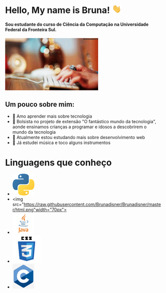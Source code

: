 # Hello, My name is Bruna! <img src="https://raw.githubusercontent.com/Brunadisner/Brunadisner/master/wave.gif" width="30px">
#### Sou estudante do curso de Ciência da Computação na Universidade Federal da Fronteira Sul.



<img src="https://raw.githubusercontent.com/Brunadisner/Brunadisner/master/2df20-mulher-digitando.gif" width="300px">

<!--
**Brunadisner/Brunadisner** is a ✨ _special_ ✨ repository because its `README.md` (this file) appears on your GitHub profile.
-->

## Um pouco sobre mim:

- 🌱 Amo aprender mais sobre tecnologia
- 👯 Bolsista no projeto de extensão "O fantástico mundo da tecnologia", aonde ensinamos crianças a programar e idosos a descobrirem o mundo da tecnologia
- 🔎 Atualmente estou estudando mais sobre desenvolvimento web
- 💬 Já estudei música e toco alguns instrumentos


# Linguagens que conheço
* <img src="https://github.com/Brunadisner/Brunadisner/blob/master/python.png" width="70px">
* <img src="https://raw.githubusercontent.com/Brunadisner/Brunadisner/master/html.png"width="70px">  
* <img src="https://raw.githubusercontent.com/Brunadisner/Brunadisner/master/java.png" width="70px">
* <img src="https://raw.githubusercontent.com/Brunadisner/Brunadisner/master/css.png" width="90px">
* <img src="https://raw.githubusercontent.com/Brunadisner/Brunadisner/master/c.png" width="70px">
